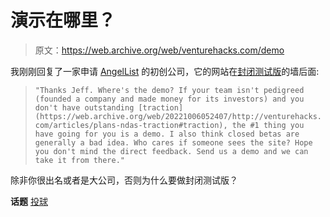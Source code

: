 # 演示在哪里？

> 原文：<https://web.archive.org/web/venturehacks.com/demo>

我刚刚回复了一家申请 [AngelList](https://web.archive.org/web/20221006052407/http://venturehacks.com/angellist) 的初创公司，它的网站在[封闭测试版](https://web.archive.org/web/20221006052407/http://en.wikipedia.org/wiki/Software_release_life_cycle#Open_and_closed_beta)的墙后面:

> `"Thanks Jeff. Where's the demo? If your team isn't pedigreed (founded a company and made money for its investors) and you don't have outstanding [traction](https://web.archive.org/web/20221006052407/http://venturehacks.com/articles/plans-ndas-traction#traction), the #1 thing you have going for you is a demo. I also think closed betas are generally a bad idea. Who cares if someone sees the site? Hope you don't mind the direct feedback. Send us a demo and we can take it from there."`

除非你很出名或者是大公司，否则为什么要做封闭测试版？

**话题** [投球](https://web.archive.org/web/20221006052407/https://venturehacks.com/topics/pitching)